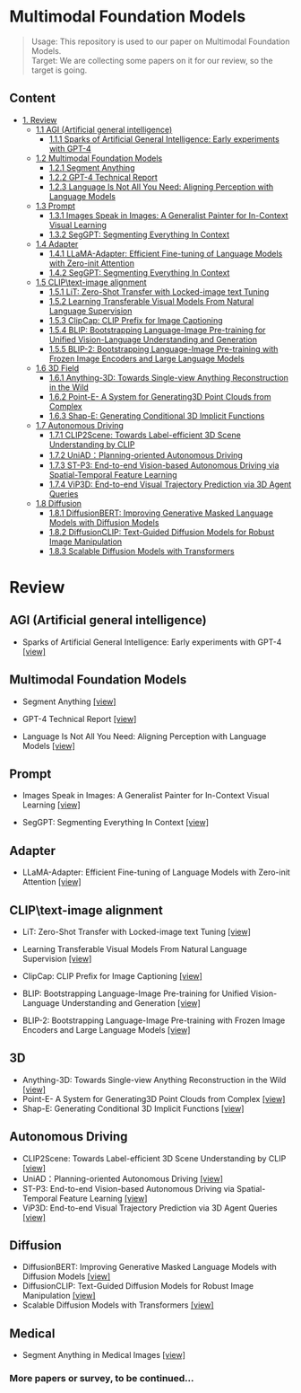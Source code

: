 # Multimodal Foundation Models

> Usage: This repository is used to our paper on Multimodal Foundation Models.<br>
> Target: We are collecting some papers on it for our review, so the target is going.

## Content

- [1. Review](#1)
  - [1.1 AGI (Artificial general intelligence)](#1.1)
    - [1.1.1 Sparks of Artificial General Intelligence: Early experiments with GPT-4](#1.1.1)
  - [1.2 Multimodal Foundation Models](#1.2)
    - [1.2.1 Segment Anything](#1.2.1)
    - [1.2.2 GPT-4 Technical Report](#1.2.2)
    - [1.2.3 Language Is Not All You Need: Aligning Perception with Language Models](#1.2.3)
  - [1.3 Prompt](#1.3)
    - [1.3.1 Images Speak in Images: A Generalist Painter for In-Context Visual Learning](#1.3.1)
    - [1.3.2 SegGPT: Segmenting Everything In Context](#1.3.2)
  - [1.4 Adapter](#1.4)
    - [1.4.1 LLaMA-Adapter: Efficient Fine-tuning of Language Models with Zero-init Attention](#1.4.1)
    - [1.4.2 SegGPT: Segmenting Everything In Context](#1.4.2)
  - [1.5 CLIP\text-image alignment](#1.5)
    - [1.5.1 LiT: Zero-Shot Transfer with Locked-image text Tuning](#1.5.1)
    - [1.5.2 Learning Transferable Visual Models From Natural Language Supervision](#1.5.2)
    - [1.5.3 ClipCap: CLIP Prefix for Image Captioning](#1.5.3)
    - [1.5.4 BLIP: Bootstrapping Language-Image Pre-training for Unified Vision-Language Understanding and Generation](#1.5.4)
    - [1.5.5 BLIP-2: Bootstrapping Language-Image Pre-training with Frozen Image Encoders and Large Language Models](#1.5.5)
  - [1.6 3D Field ](#1.6)
    - [1.6.1 Anything-3D: Towards Single-view Anything Reconstruction in the Wild](#1.6.1)
    - [1.6.2 Point-E- A System for Generating3D Point Clouds from Complex](#1.6.2)
    - [1.6.3 Shap-E: Generating Conditional 3D Implicit Functions](#1.6.3)
  - [1.7 Autonomous Driving ](#1.7)
    - [1.7.1 CLIP2Scene: Towards Label-efficient 3D Scene Understanding by CLIP](#1.7.1)
    - [1.7.2 UniAD：Planning-oriented Autonomous Driving](#1.7.2)
    - [1.7.3 ST-P3: End-to-end Vision-based Autonomous Driving via Spatial-Temporal Feature Learning](#1.7.3)
    - [1.7.4 ViP3D: End-to-end Visual Trajectory Prediction via 3D Agent Queries](#1.7.4)
  - [1.8 Diffusion](#1.8)
    - [1.8.1 DiffusionBERT: Improving Generative Masked Language Models with Diffusion Models](#1.8.1)
    - [1.8.2 DiffusionCLIP: Text-Guided Diffusion Models for Robust Image Manipulation](#1.8.2)
    - [1.8.3 Scalable Diffusion Models with Transformers](#1.8.3)

# Review<a id="1"></a>

## AGI (Artificial general intelligence)<a id="1.1"></a>


* Sparks of Artificial General Intelligence: Early experiments with GPT-4 [[view]](https://arxiv.org/abs/2303.12712)<a id="1.1.1"></a>

## Multimodal Foundation Models<a id="1.2"></a>

* Segment Anything [[view]](https://arxiv.org/abs/2304.02643)<a id="1.2.1"></a>

* GPT-4 Technical Report [[view]](https://arxiv.org/abs/2303.08774)<a id="1.2.2"></a>

* Language Is Not All You Need: Aligning Perception with Language Models [[view]](https://arxiv.org/abs/2302.14045)<a id="1.2.3"></a>

## Prompt<a id="1.3"></a>

* Images Speak in Images: A Generalist Painter for In-Context Visual Learning [[view]](https://arxiv.org/abs/2212.02499)<a id="1.3.1"></a>

* SegGPT: Segmenting Everything In Context [[view]](https://arxiv.org/abs/2304.03284)<a id="1.3.2"></a>

## Adapter<a id="1.4"></a>

* LLaMA-Adapter: Efficient Fine-tuning of Language Models with Zero-init Attention [[view]](https://arxiv.org/abs/2303.16199)<a id="1.4.1"></a>

## CLIP\text-image alignment<a id="1.5"></a>

* LiT: Zero-Shot Transfer with Locked-image text Tuning [[view]](https://arxiv.org/abs/2111.07991v3)<a id="1.5.1"></a>

* Learning Transferable Visual Models From Natural Language Supervision [[view]](https://arxiv.org/abs/2103.00020)<a id="1.5.2"></a>

* ClipCap: CLIP Prefix for Image Captioning [[view]](https://arxiv.org/abs/2111.09734)<a id="1.5.3"></a>

* BLIP: Bootstrapping Language-Image Pre-training for Unified Vision-Language Understanding and Generation [[view]](https://arxiv.org/abs/2201.12086)<a id="1.5.4"></a>

* BLIP-2: Bootstrapping Language-Image Pre-training with Frozen Image Encoders and Large Language Models [[view]](https://arxiv.org/abs/2301.12597)<a id="1.5.5"></a>

## 3D<a id="1.6"></a>

* Anything-3D: Towards Single-view Anything Reconstruction in the Wild [[view]](https://arxiv.org/abs/2304.10261)<a id="1.6.1"></a>
* Point-E- A System for Generating3D Point Clouds from Complex [[view]](https://arxiv.org/abs/2212.08751)<a id="1.6.1"></a>
* Shap-E: Generating Conditional 3D Implicit Functions [[view]](https://arxiv.org/abs/2305.02463)<a id="1.6.1"></a>

## Autonomous Driving<a id="1.7"></a>

* CLIP2Scene: Towards Label-efficient 3D Scene Understanding by CLIP [[view]](https://arxiv.org/pdf/2301.04926.pdf)<a id="1.7.1"></a>
* UniAD：Planning-oriented Autonomous Driving [[view]](https://arxiv.org/abs/2212.10156)<a id="1.7.2"></a>
* ST-P3: End-to-end Vision-based Autonomous Driving via Spatial-Temporal Feature Learning [[view]](https://arxiv.org/pdf/2207.07601.pdf)<a id="1.7.3"></a>
* ViP3D: End-to-end Visual Trajectory Prediction via 3D Agent Queries [[view]](https://arxiv.org/abs/2208.01582)<a id="1.7.4"></a>

## Diffusion<a id="1.8"></a>

* DiffusionBERT: Improving Generative Masked Language Models with Diffusion Models [[view]](https://arxiv.org/abs/2211.15029)<a id="1.8.1"></a>
* DiffusionCLIP: Text-Guided Diffusion Models for Robust Image Manipulation [[view]](https://arxiv.org/abs/2110.02711)<a id="1.8.2"></a>
* Scalable Diffusion Models with Transformers [[view]](https://arxiv.org/abs/2212.09748)<a id="1.8.3"></a>

## Medical<a id="1.8"></a>

* Segment Anything in Medical Images [[view]](https://arxiv.org/abs/2304.12306)<a id="1.8.1"></a>

### More papers or survey, to be continued...
